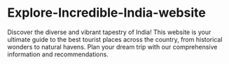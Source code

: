 # Explore-Incredible-India-website
Discover the diverse and vibrant tapestry of India! This website is your ultimate guide to the best tourist places across the country, from historical wonders to natural havens. Plan your dream trip with our comprehensive information and recommendations. 
